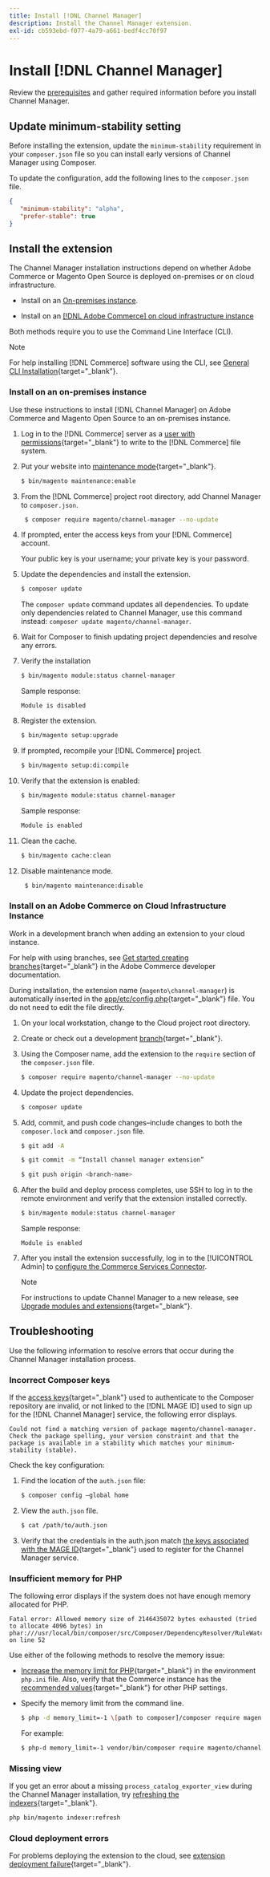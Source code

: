 ```yaml
---
title: Install [!DNL Channel Manager]
description: Install the Channel Manager extension.
exl-id: cb593ebd-f077-4a79-a661-bedf4cc70f97
---
```


# Install [!DNL Channel Manager]

Review the [prerequisites](onboard.md#prerequisites) and gather required information before you install Channel Manager.

## Update minimum-stability setting

Before installing the extension, update the `minimum-stability` requirement in your `composer.json` file so you can install early versions of Channel Manager using Composer.

To update the configuration, add the following lines to the `composer.json` file.

```json
{
   "minimum-stability": "alpha",
   "prefer-stable": true
}
```

## Install the extension

The Channel Manager installation instructions depend on whether Adobe Commerce or Magento Open Source is deployed on-premises or on cloud infrastructure.

- Install on an [On-premises instance](#install-on-an-on-premises-instance).

- Install on an [[!DNL Adobe Commerce] on cloud infrastructure instance](#install-adobe-commerce-on-cloud-infrastructure)

Both methods require you to use the Command Line Interface (CLI).

>[!NOTE]
>
>For help installing [!DNL Commerce] software using the CLI, see [General CLI Installation](https://devdocs.magento.com/extensions/install/){target="_blank"}. 

### Install on an on-premises instance

Use these instructions to install [!DNL Channel Manager] on Adobe Commerce and Magento Open Source to an on-premises instance.

1. Log in to the [!DNL Commerce] server as a [user with permissions](https://devdocs.magento.com/guides/v2.4/install-gde/prereq/file-system-perms.html){target="_blank"} to write to the [!DNL Commerce] file system.

1. Put your website into [maintenance mode](https://devdocs.magento.com/guides/v2.4/install-gde/install/cli/install-cli-subcommands-maint.html){target="_blank"}.

   ```bash
   $ bin/magento maintenance:enable
   ```

1. From the [!DNL Commerce] project root directory, add Channel Manager to `composer.json`.

   ```bash 
    $ composer require magento/channel-manager --no-update
   ```

1. If prompted, enter the access keys from your [!DNL Commerce] account.

   Your public key is your username; your private key is your password.

1. Update the dependencies and install the extension.

   ```bash
   $ composer update
   ```

   The `composer update` command updates all dependencies. To update only dependencies related to Channel Manager, use this command instead: `composer update magento/channel-manager`.

1. Wait for Composer to finish updating project dependencies and resolve any errors.

1. Verify the installation

   ```bash
   $ bin/magento module:status channel-manager
   ```

   Sample response:
   
   ```terminal
   Module is disabled
   ```

1. Register the extension.
 
   ```bash
   $ bin/magento setup:upgrade
   ```

1. If prompted, recompile your [!DNL Commerce] project.

   ```bash
   $ bin/magento setup:di:compile
   ```

1. Verify that the extension is enabled:

   ```bash
   $ bin/magento module:status channel-manager
   ```

   Sample response:

   ```bash
   Module is enabled
   ```

1. Clean the cache.

   ```bash
   $ bin/magento cache:clean
   ```

1. Disable maintenance mode.

   ```bash
    $ bin/magento maintenance:disable
   ```

### Install on an Adobe Commerce on Cloud Infrastructure Instance

Work in a development branch when adding an extension to your cloud instance.

For help with using branches, see [Get started creating branches](https://devdocs.magento.com/cloud/env/environments-start.html#getstarted){target="_blank"} in the Adobe Commerce developer documentation.

During installation, the extension name (`magento\channel-manager`) is automatically inserted in the [app/etc/config.php](https://devdocs.magento.com/cloud/live/sens-data-over.html#configuration-data){target="_blank"} file. You do not need to edit the file directly.

1. On your local workstation, change to the Cloud project root directory.

1. Create or check out a development [branch](https://devdocs-beta.magento.com/cloud/env/environments-start.html#getstarted){target="_blank"}.

1. Using the Composer name, add the extension to the `require` section of the `composer.json` file.  

   ```bash  
   $ composer require magento/channel-manager --no-update
   ```
  
1. Update the project dependencies.

   ```bash
   $ composer update
   ```

1. Add, commit, and push code changes–include changes to both the `composer.lock` and `composer.json` file.

   ```bash
   $ git add -A
   ```

   ```bash
   $ git commit -m “Install channel manager extension” 
   ```

   ```bash
   $ git push origin <branch-name>
   ``` 
  
1. After the build and deploy process completes, use SSH to log in to the remote environment and verify that the extension installed correctly.

   ```bash
   $ bin/magento module:status channel-manager
   ```

   Sample response:

   ```terminal
   Module is enabled
   ```

1. After you install the extension successfully, log in to the [!UICONTROL Admin] to [configure the Commerce Services Connector](connect.md).

   >[!NOTE]
   >
   >For instructions to update Channel Manager to a new release, see [Upgrade modules and extensions](https://experienceleague.adobe.com/docs/commerce-operations/upgrade-guide/modules/upgrade.html){target="_blank"}.


## Troubleshooting

Use the following information to resolve errors that occur during the Channel Manager installation process.

### Incorrect Composer keys

If the [access keys](https://devdocs.magento.com/guides/v2.4/install-gde/prereq/connect-auth.html){target="_blank"} used to authenticate to the Composer repository are invalid, or not linked to the [!DNL MAGE ID] used to sign up for the [!DNL Channel Manager] service, the following error displays.  
  
```terminal
Could not find a matching version of package magento/channel-manager. Check the package spelling, your version constraint and that the package is available in a stability which matches your minimum-stability (stable).
```

Check the key configuration:

1. Find the location of the `auth.json` file:

   ```bash
   $ composer config –global home
   ```

1. View the `auth.json` file.

   ```bash
   $ cat /path/to/auth.json
   ```

1. Verify that the credentials in the auth.json match [the keys associated with the MAGE ID](https://devdocs.magento.com/guides/v2.4/install-gde/prereq/connect-auth.html){target="_blank"} used to register for the Channel Manager service.

### Insufficient memory for PHP

The following error displays if the system does not have enough memory allocated for PHP.

```terminal
Fatal error: Allowed memory size of 2146435072 bytes exhausted (tried to allocate 4096 bytes) in phar:///usr/local/bin/composer/src/Composer/DependencyResolver/RuleWatchGraph.php on line 52
```

Use either of the following methods to resolve the memory issue:

- [Increase the memory limit for PHP](https://devdocs.magento.com/cloud/project/magento-app-php-ini.html#increase-php-memory-limit){target="_blank"} in the environment `php.ini` file. Also, verify that the Commerce instance has the [recommended values](https://devdocs.magento.com/guides/v2.4/install-gde/prereq/php-settings.html){target="_blank"} for other PHP settings.

- Specify the memory limit from the command line.

  ```bash
  $ php -d memory_limit=-1 \[path to composer]/composer require magento/payment-services.
  ```

  For example:  
  
  ```bash
  $ php-d memory_limit=-1 vendor/bin/composer require magento/channel-manager
  ```

### Missing view

If you get an error about a missing `process_catalog_exporter_view` during the Channel Manager installation, try [refreshing the indexers](https://devdocs.magento.com/guides/v2.4/config-guide/cli/config-cli-subcommands-index.html#config-cli-subcommands-index-reindex){target="_blank"}.

```bash
php bin/magento indexer:refresh
```

### Cloud deployment errors

For problems deploying the extension to the cloud, see [extension deployment failure](https://devdocs.magento.com/cloud/trouble/trouble_comp-deploy-fail.html){target="_blank"}.
